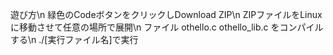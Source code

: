 遊び方\n
緑色のCodeボタンをクリックしDownload ZIP\n
ZIPファイルをLinuxに移動させて任意の場所で展開\n
ファイル othello.c othello_lib.c をコンパイルする\n
./[実行ファイル名]で実行
